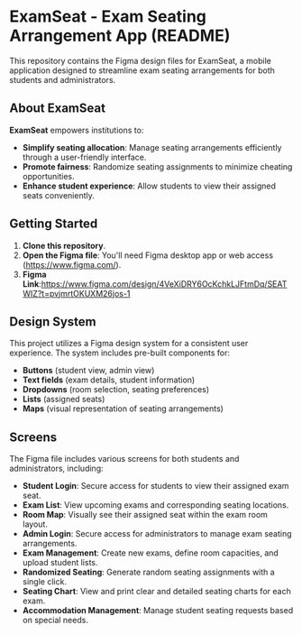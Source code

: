 # ExamSeat - Exam Seating Arrangement App (README)

This repository contains the Figma design files for ExamSeat, a mobile application designed to streamline exam seating arrangements for both students and administrators.

## About ExamSeat

**ExamSeat** empowers institutions to:

- **Simplify seating allocation**: Manage seating arrangements efficiently through a user-friendly interface.
- **Promote fairness**: Randomize seating assignments to minimize cheating opportunities.
- **Enhance student experience**: Allow students to view their assigned seats conveniently.

## Getting Started

1. **Clone this repository**.
2. **Open the Figma file**: You'll need Figma desktop app or web access (https://www.figma.com/).
3. **Figma Link**:https://www.figma.com/design/4VeXiDRY6OcKchkLJFtmDq/SEATWIZ?t=pvjmrtOKUXM26jos-1

## Design System

This project utilizes a Figma design system for a consistent user experience. The system includes pre-built components for:

- **Buttons** (student view, admin view)
- **Text fields** (exam details, student information)
- **Dropdowns** (room selection, seating preferences)
- **Lists** (assigned seats)
- **Maps** (visual representation of seating arrangements)

## Screens

The Figma file includes various screens for both students and administrators, including:

- **Student Login**: Secure access for students to view their assigned exam seat.
- **Exam List**: View upcoming exams and corresponding seating locations.
- **Room Map**: Visually see their assigned seat within the exam room layout.
- **Admin Login**: Secure access for administrators to manage exam seating arrangements.
- **Exam Management**: Create new exams, define room capacities, and upload student lists.
- **Randomized Seating**: Generate random seating assignments with a single click.
- **Seating Chart**: View and print clear and detailed seating charts for each exam.
- **Accommodation Management**: Manage student seating requests based on special needs.

